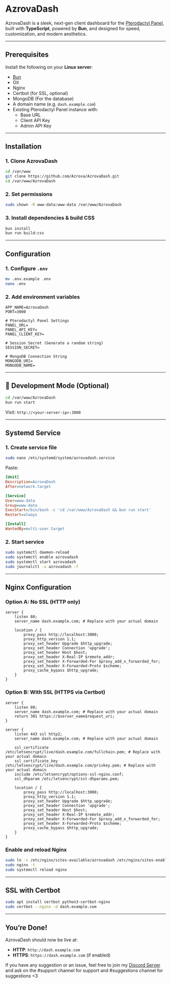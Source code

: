 # **AzrovaDash**

AzrovaDash is a sleek, next-gen client dashboard for the [Pterodactyl Panel](https://pterodactyl.io), built with **TypeScript**, powered by **Bun**, and designed for speed, customization, and modern aesthetics.

---

## Prerequisites

Install the following on your **Linux server**:

- [Bun](https://bun.sh/docs/installation)
- Git
- Nginx
- Certbot (for SSL, optional)
- MongoDB (For the database)
- A domain name (e.g. `dash.example.com`)
- Existing Pterodactyl Panel instance with:
  - Base URL
  - Client API Key
  - Admin API Key

---

## Installation

### 1. Clone AzrovaDash

```bash
cd /var/www
git clone https://github.com/Azrova/AzrovaDash.git
cd /var/www/AzrovaDash
```

### 2. Set permissions

```bash
sudo chown -R www-data:www-data /var/www/AzrovaDash
```

### 3. Install dependencies & build CSS

```bash
bun install
bun run build:css
```

---

## Configuration

### 1. Configure `.env`

```bash
mv .env.example .env
nano .env
```

### 2. Add environment variables

```env
APP_NAME=AzrovaDash
PORT=3000

# Pterodactyl Panel Settings
PANEL_URL=
PANEL_API_KEY=
PANEL_CLIENT_KEY=

# Session Secret (Generate a random string)
SESSION_SECRET=

# MongoDB Connection String
MONGODB_URI=
MONGODB_NAME=
```

---

## 🧪 Development Mode (Optional)

```bash
cd /var/www/AzrovaDash
bun run start
```

Visit: `http://<your-server-ip>:3000`

---

## Systemd Service

### 1. Create service file

```bash
sudo nano /etc/systemd/system/azrovadash.service
```

Paste:

```ini
[Unit]
Description=AzrovaDash
After=network.target

[Service]
User=www-data
Group=www-data
ExecStart=/bin/bash -c 'cd /var/www/AzrovaDash && bun run start'
Restart=always

[Install]
WantedBy=multi-user.target
```

### 2. Start service

```bash
sudo systemctl daemon-reload
sudo systemctl enable azrovadash
sudo systemctl start azrovadash
sudo journalctl -u azrovadash -f
```

---

## Nginx Configuration

### Option A: No SSL (HTTP only)

```nginx
server {
    listen 80;
    server_name dash.example.com; # Replace with your actual domain

    location / {
        proxy_pass http://localhost:3000;
        proxy_http_version 1.1;
        proxy_set_header Upgrade $http_upgrade;
        proxy_set_header Connection 'upgrade';
        proxy_set_header Host $host;
        proxy_set_header X-Real-IP $remote_addr;
        proxy_set_header X-Forwarded-For $proxy_add_x_forwarded_for;
        proxy_set_header X-Forwarded-Proto $scheme;
        proxy_cache_bypass $http_upgrade;
    }
}
```

### Option B: With SSL (HTTPS via Certbot)

```nginx
server {
    listen 80;
    server_name dash.example.com; # Replace with your actual domain
    return 301 https://$server_name$request_uri;
}

server {
    listen 443 ssl http2;
    server_name dash.example.com; # Replace with your actual domain

    ssl_certificate /etc/letsencrypt/live/dash.example.com/fullchain.pem; # Replace with your actual domain
    ssl_certificate_key /etc/letsencrypt/live/dash.example.com/privkey.pem; # Replace with your actual domain
    include /etc/letsencrypt/options-ssl-nginx.conf;
    ssl_dhparam /etc/letsencrypt/ssl-dhparams.pem;

    location / {
        proxy_pass http://localhost:3000;
        proxy_http_version 1.1;
        proxy_set_header Upgrade $http_upgrade;
        proxy_set_header Connection 'upgrade';
        proxy_set_header Host $host;
        proxy_set_header X-Real-IP $remote_addr;
        proxy_set_header X-Forwarded-For $proxy_add_x_forwarded_for;
        proxy_set_header X-Forwarded-Proto $scheme;
        proxy_cache_bypass $http_upgrade;
    }
}
```

### Enable and reload Nginx

```bash
sudo ln -s /etc/nginx/sites-available/azrovadash /etc/nginx/sites-enabled/
sudo nginx -t
sudo systemctl reload nginx
```

---

## SSL with Certbot

```bash
sudo apt install certbot python3-certbot-nginx
sudo certbot --nginx -d dash.example.com
```

---

## You’re Done!

AzrovaDash should now be live at:

- **HTTP**: `http://dash.example.com`
- **HTTPS**: `https://dash.example.com` (if enabled)

If you have any suggestion or an issue, feel free to join my [Discord Server](https://discord.gg/qC9vEY8y25) and ask on the #support channel for support and #suggestions channel for suggestions <3
